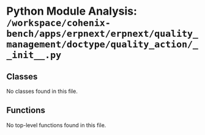 # Python Module Analysis: `/workspace/cohenix-bench/apps/erpnext/erpnext/quality_management/doctype/quality_action/__init__.py`

## Classes

No classes found in this file.


## Functions

No top-level functions found in this file.
